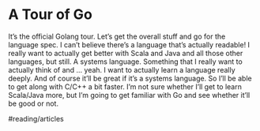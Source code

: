 # A Tour of Go
It’s the official Golang tour. Let’s get the overall stuff and go for the language spec. I can’t believe there’s a language that’s actually readable! I really want to actually get better with Scala and Java and all those other languages, but still. A systems language. Something that I really want to actually think of and … yeah. I want to actually learn a language really deeply. And of course it’ll be great if it’s a systems language. So I’ll be able to get along with C/C++ a bit faster. 
 I’m not sure whether I’ll get to learn Scala/Java more, but I’m going to get familiar with Go and see whether it’ll be good or not. 

#reading/articles